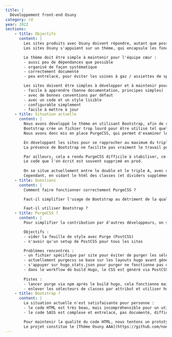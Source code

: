 ```yaml
---
title: |
  Développement front-end Osuny
category: rd
year: 2022
sections:
    - title: Objectifs
      content: |
        Les sites produits avec Osuny doivent répondre, autant que possible, aux critères énoncés dans l'article [Qualité frontend : à la recherche du AAA](https://lab.noesya.coop/2022/qualite-front).
        Les sites Osuny s'appuient sur un thème, qui encapsule les fonctionnalités et les bonnes pratiques d'accessibilité et d'éco-conception.

        Le thème doit être simple à maintenir pour l'équipe cœur :
        - aussi peu de dépendances que possible 
        - organisé de façon systématique
        - correctement documenté
        - peu entrelacé, pour éviter les usines à gaz / assiettes de spaghetti

        Les sites doivent être simples à développer et à maintenir pour toute la communauté :
        - facile à apprendre (bonne documentation, principes simples)
        - avec de bonnes conventions par défaut
        - avec un code et un style lisible
        - configurable simplement
        - facile à mettre à jour
    - title: Situation actuelle
      content: |
        Nous avons développé le thème en utilisant Bootstrap, afin de rendre l'adoption facile.
        Bootstrap crée un fichier trop lourd pour être utilisé tel quel. 
        Nous avons donc mis en place PurgeCSS, qui permet d'examiner le code HTML, de lister les classes nécessaires et de supprimer le CSS inutile.

        En développant les sites pour se rapprocher au maximum du triple A, nous avons enlevé le balisage Bootstrap.
        La présence de Bootstrap ne facilite pas vraiment le travail pour les développeurs tiers.

        Par ailleurs, cela a rendu PurgeCSS difficile à stabiliser, ce qui crée une situation instable en production.
        Le code que l'on écrit est souvent supprimé en prod.
        
        On se situe actuellement entre le double et le triple A, avec un code HTML léger, assez pur, et sémantique. 
        Cependant, en vidant le html des classes (et dividers supplémentaires) Bootstrap, via l'usage d'extends et des mixins sass, le style s'en trouve moins lisible donc moins maintenable.
    - title: Questions
      content: |
        Comment faire fonctionner correctement PurgeCSS ?

        Faut-il simplifier l'usage de Bootstrap au détriment de la qualité du HTML pour favoriser la maintenabilité et l'accès aux autres développeurs ?

        Faut-il utiliser Bootstrap ?
    - title: PurgeCSS ?
      content: |
        Pour simplifier la contribution par d'autres développeurs, on s'appuie sur Bootstrap. Mais pour optimiser, on allège le poid de la feuille de style avec Purge.

        Objectifs : 
        - vider la feuille de style avec Purge (PostCSS)
        - n'avoir qu'un setup de PostCSS pour tous les sites

        Problèmes rencontrés : 
        - un fichier spécifique par site pour éviter de purger les sélecteurs nécessaires 
        - actuellement purgecss se base sur les layouts hugo avant génération
        - s'appuyer sur hugo_stats.json pour purger ne fonctionne pas en l'état car nous utilisons des sélecteurs CSS s'appuyant sur les attributs html (exemple : header[role="banner"])
        - dans le workflow de build Hugo, le CSS est généré via PostCSS en même temps que le build du HTML, ça ne permet pas de s'appuyer sur le build (/public) html final pour lancer un purge.
        
        Pistes : 
        - lancer purge via npm après le build hugo, cela fonctionne mais cela peut rallonger le temps de compilation total (en fonction de la quantité de fichiers html générés)
        - enlever les sélecteurs de classes par attribut et utiliser hugo_stats.json pour purger.
    - title: Bootstrap ?
      content: |
        La situation actuelle n'est satisfaisante pour personne :
        - le code HTML est très beau, mais incompréhensible pour un utilisateur de Bootstrap
        - le code SASS est complexe et entrelacé, pas documenté, difficile à utiliser pour tout le monde

        Pour maintenir la qualité du code HTML, nous tentons un prototype sans Bootstrap, avec du code SASS custom.
        Le projet constitue le [Thème Osuny AAA](https://github.com/noesya/osuny-hugo-theme-AAA).
---
```

